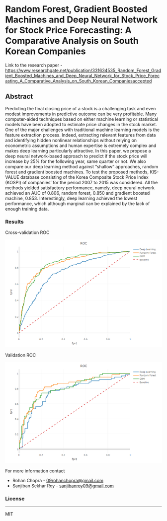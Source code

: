# Random Forest, Gradient Boosted Machines and Deep Neural Network for Stock Price Forecasting: A Comparative Analysis on South Korean Companies

Link to the research paper - https://www.researchgate.net/publication/331634535_Random_Forest_Gradient_Boosted_Machines_and_Deep_Neural_Network_for_Stock_Price_Forecasting_A_Comparative_Analysis_on_South_Korean_Companiesaccepted

## Abstract

Predicting the final closing price of a stock is a challenging task and even modest improvements in predictive outcome can be very profitable. Many computer-aided techniques based on either machine learning or statistical models have been adopted to estimate price changes in the stock market. One of the major challenges with traditional machine learning models is the feature extraction process. Indeed, extracting relevant features from data and identifying hidden nonlinear relationships without relying on econometric assumptions and human expertise is extremely complex and makes deep learning particularly attractive. In this paper, we propose a deep neural network-based approach to predict if the stock price will increase by 25% for the following year, same quarter or not. We also compare our deep learning method against “shallow” approaches, random forest and gradient boosted machines. To test the proposed methods, KIS-VALUE database consisting of the Korea Composite Stock Price Index (KOSPI) of companies’ for the period 2007 to 2015 was considered. All the methods yielded satisfactory performance, namely, deep neural network achieved an AUC of 0.806, random forest, 0.850 and gradient boosted machine, 0.853. Interestingly, deep learning achieved the lowest performance, which although marginal can be explained by the lack of enough training data.


### Results

Cross-validation ROC

![Cross-validation](/images/cross.png)

Validation ROC

![Validation](/images/valid.png)



For more information contact
- Rohan Chopra - 09rohanchopra@gmail.com
- Sanjiban Sekhar Roy - sanjibanroy09@gmail.com

### License
----

MIT